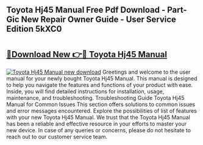 ## Toyota Hj45 Manual Free Pdf Download - Part-Gic New Repair Owner Guide - User Service Edition 5kXC0

# <h2><a href="http://bc53737.oget.top/?id=Toyota+Hj45+Manual">🔗Download New 👉🔴 Toyota Hj45 Manual</a></h2>

[![Toyota Hj45 Manual new download](https://i.imgur.com/5g1atiW.png)](http://bc53737.oget.top/?id=Toyota+Hj45+Manual)
Greetings and welcome to the user manual for your newly bought Toyota Hj45 Manual. This manual is designed to help you navigate the features and functions of your product with ease. Inside, you will find detailed instructions for installation, usage, maintenance, and troubleshooting. Troubleshooting Guide Toyota Hj45 Manual for Common Issues This section offers solutions to common issues and error messages encountered. Explore the possibilities of list of features with your new Toyota Hj45 Manual. We trust that the Toyota Hj45 Manual has been a reliable and effective resource in your efforts to master your new device. In case of any queries or concerns, please do not hesitate to reach out to our customer service team.
